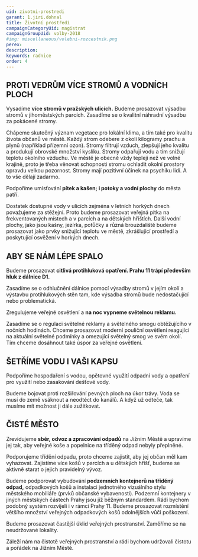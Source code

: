 ```yaml
---
uid: zivotni-prostredi
garant: 1.jiri.dohnal
title: Životní prostředí
campaignCategoryUid: magistrat
campaignGroupUid: volby-2018
#img: miscellaneous/volebni-rozcestnik.png
perex: 
description: 
keywords: radnice
order: 4
---
```


## PROTI VEDRŮM VÍCE STROMŮ A VODNÍCH PLOCH
 
Vysadíme **více stromů v pražských ulicích.** Budeme prosazovat výsadbu stromů v jihoměstských parcích. Zasadíme se o kvalitní náhradní výsadbu za pokácené stromy.

Chápeme skutečný význam vegetace pro lokální klima, a tím také pro kvalitu života občanů ve městě. Každý strom odebere z okolí kilogramy prachu a plynů (například přízemní ozon). Stromy filtrují vzduch, zlepšují jeho kvalitu a produkují obrovské množství kyslíku. Stromy odpařují vodu a tím snižují teplotu okolního vzduchu. Ve městě je obecně vždy tepleji než ve volné krajině, proto je třeba věnovat schopnosti stromu ochladit okolní prostory opravdu velkou pozornost. Stromy mají pozitivní účinek na psychiku lidí. A to vše dělají zadarmo.
 
Podpoříme umísťování **pítek a kašen; i potoky a vodní plochy** ​do města patří.

Dostatek dostupné vody v ulicích zejména v letních horkých dnech považujeme za stěžejní. Proto budeme prosazovat veřejná pítka na frekventovaných místech a v parcích a na dětských hřištích. Další vodní plochy, jako jsou kašny, jezírka, potůčky a různá brouzdaliště budeme prosazovat jako prvky snižující teplotu ve městě, zkrášlující prostředí a poskytující osvěžení v horkých dnech.
 
## ABY SE NÁM LÉPE SPALO
 
Budeme prosazovat **citlivá protihluková opatření. Prahu 11 trápí především hluk z dálnice D1.**

Zasadíme se o odhlučnění dálnice pomocí výsadby stromů v jejím okolí a výstavbu protihlukových stěn tam, kde výsadba stromů bude nedostačující nebo problematická.
 
Zregulujeme veřejné osvětlení a **na noc vypneme světelnou reklamu.**

Zasadíme se o regulaci světelné reklamy a světelného smogu obtěžujícího v nočních hodinách. Chceme prosazovat moderní pouliční osvětlení reagující na aktuální světelné podmínky a omezující světelný smog ve svém okolí. Tím chceme dosáhnout také úspor za veřejné osvětlení.
 
## ŠETŘÍME VODU I VAŠI KAPSU
 
Podpoříme hospodaření s vodou​, opětovné využití odpadní vody a opatření pro využití nebo zasakování dešťové vody.

Budeme bojovat proti rozšiřování pevných ploch na úkor trávy. Voda se musí do země vsáknout a neodtéct do kanálů. A když už odteče, tak musíme mít možnost ji dále zužitkovat.
 
## ČISTÉ MĚSTO
 
Zrevidujeme **sběr, odvoz a zpracování odpadů** na Jižním Městě a upravíme jej tak, aby veřejné koše a popelnice na tříděný odpad nebyly přeplněné.

Podporujeme třídění odpadu, proto chceme zajistit, aby jej občan měl kam vyhazovat. Zajistíme více košů v parcích a u dětských hřišť, budeme se aktivně starat o jejich pravidelný vývoz.

Budeme podporovat vybudování **podzemních kontejnerů na tříděný odpad,** odpadkových košů a instalaci jednotného vizuálního stylu městského mobiliáře (prvků občanské vybavenosti).
Podzemní kontejnery v jiných městských částech Prahy jsou již běžným standardem. Rádi bychom podobný systém rozvíjeli i v rámci Prahy 11. Budeme prosazovat rozmístění většího množství veřejných odpadkových košů odolnějších vůči poškození.

Budeme prosazovat častější úklid veřejných prostranství. Zaměříme se na neudržované lokality.

Záleží nám na čistotě veřejných prostranství a rádi bychom udržovali čistotu a pořádek na Jižním Městě.

